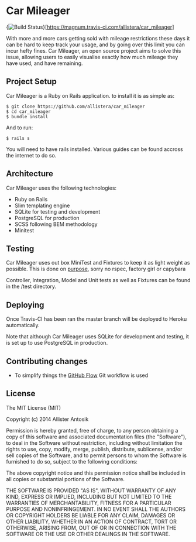 # Car Mileager

{<img src="https://magnum.travis-ci.com/allistera/car_mileager.svg?token=CmfQjsyuuNAt1uufUxEC&branch=master" alt="Build Status" />}[https://magnum.travis-ci.com/allistera/car_mileager]

With more and more cars getting sold with mileage restrictions these days it can be hard to keep track your usage, and by going over this limit you can incur hefty fines. Car Mileager, an open source project aims to solve this issue, allowing users to easily visualise exactly how much mileage they have used, and have remaining. 
 
## Project Setup

Car Mileager is a Ruby on Rails application. to install it is as simple as:

    $ git clone https://github.com/allistera/car_mileager
    $ cd car_mileager
    $ bundle install

And to run:

    $ rails s

You will need to have rails installed. Various guides can be found accross the internet to do so. 

## Architecture

Car Mileager uses the following technologies:

* Ruby on Rails 
* Slim templating engine
* SQLite for testing and development
* PostgreSQL for production
* SCSS following BEM methodology
* Minitest

## Testing

Car Mileager uses out box MiniTest and Fixtures to keep it as light weight as possible. This is done on [purpose](https://twitter.com/AllisterAntosik/status/528168000898101248), sorry no rspec, factory girl or capybara

Controller, Integration, Model and Unit tests as well as Fixtures can be found in the /test directory.

## Deploying

Once Travis-CI has been ran the master branch will be deployed to Heroku automatically.

Note that although Car Mileager uses SQLite for development and testing, it is set up to use PostgreSQL in production.

## Contributing changes

- To simplify things the [GitHub Flow](https://guides.github.com/introduction/flow/index.html) Git workflow is used

## License

The MIT License (MIT)

Copyright (c) 2014 Allister Antosik

Permission is hereby granted, free of charge, to any person obtaining a copy
of this software and associated documentation files (the "Software"), to deal
in the Software without restriction, including without limitation the rights
to use, copy, modify, merge, publish, distribute, sublicense, and/or sell
copies of the Software, and to permit persons to whom the Software is
furnished to do so, subject to the following conditions:

The above copyright notice and this permission notice shall be included in
all copies or substantial portions of the Software.

THE SOFTWARE IS PROVIDED "AS IS", WITHOUT WARRANTY OF ANY KIND, EXPRESS OR
IMPLIED, INCLUDING BUT NOT LIMITED TO THE WARRANTIES OF MERCHANTABILITY,
FITNESS FOR A PARTICULAR PURPOSE AND NONINFRINGEMENT. IN NO EVENT SHALL THE
AUTHORS OR COPYRIGHT HOLDERS BE LIABLE FOR ANY CLAIM, DAMAGES OR OTHER
LIABILITY, WHETHER IN AN ACTION OF CONTRACT, TORT OR OTHERWISE, ARISING FROM,
OUT OF OR IN CONNECTION WITH THE SOFTWARE OR THE USE OR OTHER DEALINGS IN
THE SOFTWARE.
